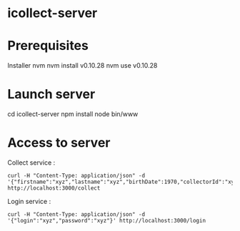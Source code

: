 icollect-server
===============
# Prerequisites

Installer nvm
nvm install v0.10.28
nvm use v0.10.28

# Launch server

cd icollect-server
npm install
node bin/www

# Access to server

Collect service :

```
curl -H "Content-Type: application/json" -d '{"firstname":"xyz","lastname":"xyz","birthDate":1970,"collectorId":"xyz"}' http://localhost:3000/collect
```

Login service :

```
curl -H "Content-Type: application/json" -d '{"login":"xyz","password":"xyz"}' http://localhost:3000/login

